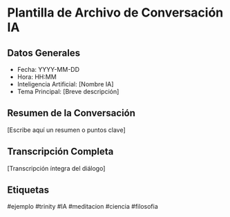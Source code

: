 # Plantilla de Archivo de Conversación IA

## Datos Generales  
- Fecha: YYYY-MM-DD  
- Hora: HH:MM  
- Inteligencia Artificial: [Nombre IA]  
- Tema Principal: [Breve descripción]

## Resumen de la Conversación  
[Escribe aquí un resumen o puntos clave]

## Transcripción Completa  
[Transcripción íntegra del diálogo]

## Etiquetas  
#ejemplo #trinity #IA #meditacion #ciencia #filosofia
